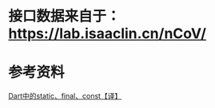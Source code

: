 # 接口数据来自于：https://lab.isaaclin.cn/nCoV/

# 参考资料
[Dart中的static、final、const【译】](https://www.jianshu.com/p/94d3fde57dfd)